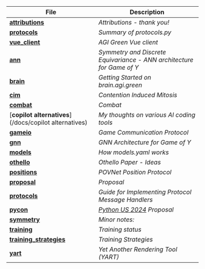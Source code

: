 <!-- This index is generated by /github2/agi.green/agi_green/protocol_http.py - edits will be lost. -->

| File | Description |
| ---- | ----------- |
| [**attributions**](/docs/attributions) | *Attributions - thank you!* |
| [**protocols**](/docs/protocols) | *Summary of protocols.py* |
| [**vue_client**](/docs/vue_client) | *AGI Green Vue client* |
| [**ann**](/docs/ann) | *Symmetry and Discrete Equivariance - ANN architecture for Game of Y* |
| [**brain**](/docs/brain) | *Getting Started on brain.agi.green* |
| [**cim**](/docs/cim) | *Contention Induced Mitosis* |
| [**combat**](/docs/combat) | *Combat* |
| [**copilot alternatives**](/docs/copilot alternatives) | *My thoughts on various AI coding tools* |
| [**gameio**](/docs/gameio) | *Game Communication Protocol* |
| [**gnn**](/docs/gnn) | *GNN Architecture for Game of Y* |
| [**models**](/docs/models) | *How models.yaml works* |
| [**othello**](/docs/othello) | *Othello Paper - Ideas* |
| [**positions**](/docs/positions) | *POVNet Position Protocol* |
| [**proposal**](/docs/proposal) | *Proposal* |
| [**protocols**](/docs/protocols) | *Guide for Implementing Protocol Message Handlers* |
| [**pycon**](/docs/pycon) | *[Python US 2024](https://us.pycon.org/2024/) Proposal* |
| [**symmetry**](/docs/symmetry) | *Minor notes:* |
| [**training**](/docs/training) | *Training status* |
| [**training_strategies**](/docs/training_strategies) | *Training Strategies* |
| [**yart**](/docs/yart) | *Yet Another Rendering Tool (YART)* |

